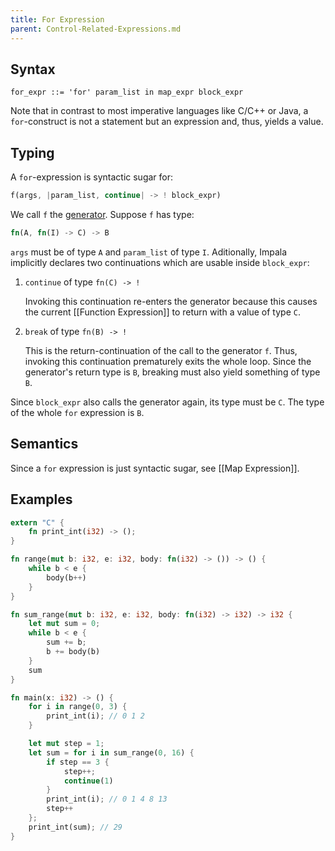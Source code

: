 ```yaml
---
title: For Expression
parent: Control-Related-Expressions.md
---
```


## Syntax

```
for_expr ::= 'for' param_list in map_expr block_expr
```

Note that in contrast to most imperative languages like C/C++ or Java, a ```for```-construct is not a statement but an expression and, thus, yields a value.

## Typing

A ```for```-expression is syntactic sugar for:
```rust
f(args, |param_list, continue| -> ! block_expr)
```

We call ```f``` the [generator](https://en.wikipedia.org/wiki/Generator_(computer_programming)).
Suppose ```f``` has type:

```rust
fn(A, fn(I) -> C) -> B
```
```args``` must be of type ```A``` and ```param_list``` of type ```I```.
Aditionally, Impala implicitly declares two continuations which are usable inside ```block_expr```:

1. ```continue``` of type ```fn(C) -> !```

   Invoking this continuation re-enters the generator because this causes the current [[Function Expression]] to return with a value of type ```C```.
2. ```break``` of type ```fn(B) -> !```

   This is the return-continuation of the call to the generator ```f```.
   Thus, invoking this continuation prematurely exits the whole loop.
   Since the generator's return type is ```B```, breaking must also yield something of type ```B```.

Since ```block_expr``` also calls the generator again, its type must be ```C```.
The type of the whole ```for``` expression is ```B```.

## Semantics

Since a ```for``` expression is just syntactic sugar, see [[Map Expression]].

## Examples

```rust
extern "C" {
    fn print_int(i32) -> ();
}

fn range(mut b: i32, e: i32, body: fn(i32) -> ()) -> () {
    while b < e {
        body(b++)
    }
}

fn sum_range(mut b: i32, e: i32, body: fn(i32) -> i32) -> i32 {
    let mut sum = 0;
    while b < e {
        sum += b;
        b += body(b)
    }
    sum
}

fn main(x: i32) -> () {
    for i in range(0, 3) {
        print_int(i); // 0 1 2
    }

    let mut step = 1;
    let sum = for i in sum_range(0, 16) { 
        if step == 3 {
            step++;
            continue(1)
        }
        print_int(i); // 0 1 4 8 13
        step++
    };
    print_int(sum); // 29
}
```
